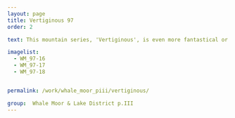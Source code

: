 ```yaml
---
layout: page
title: Vertiginous 97
order: 2

text: This mountain series, 'Vertiginous', is even more fantastical or otherworldly than the previous one.  And, as the name suggests, gives an even more gut-wrenching sensation of movement and dynamism.

imagelist:
  - WM_97-16
  - WM_97-17
  - WM_97-18


permalink: /work/whale_moor_piii/vertiginous/

group:  Whale Moor & Lake District p.III
---
```

